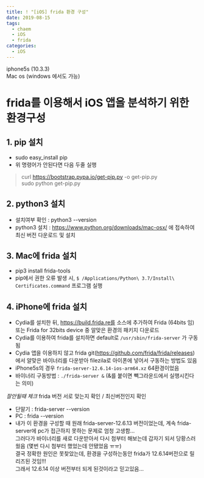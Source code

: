 ```yaml
---
title: ! "[iOS] frida 환경 구성"
date: 2019-08-15
tags:
  - chaem
  - iOS
  - frida
categories:
  - iOS
---
```


iphone5s (10.3.3)  
Mac os (windows 에서도 가능)  

# frida를 이용해서 iOS 앱을 분석하기 위한 환경구성  

## 1. pip 설치  
- sudo easy_install pip  
- 위 명령어가 안된다면 다음 두줄 실행  
 > curl https://bootstrap.pypa.io/get-pip.py -o get-pip.py  
 > sudo python get-pip.py  

## 2. python3 설치  
- 설치여부 확인 : python3 --version  
- python3 설치 :  https://www.python.org/downloads/mac-osx/ 에 접속하여 최신 버전 다운로드 및 설치  

## 3. Mac에 frida 설치  
- pip3 install frida-tools  
- pip에서 권한 오류 발생 시, `$ /Applications/Python\ 3.7/Install\ Certificates.command` 프로그램 실행  

## 4. iPhone에 frida 설치  
- Cydia를 설치한 뒤, https://build.frida.re를 소스에 추가하여 Frida (64bits 임)또는 Frida for 32bits device 중 알맞은 환경의 패키지 다운로드  
- Cydia를 이용하여 frida를 설치하면 default로 `/usr/sbin/frida-server` 가 구동됨  
- Cydia 앱을 이용하지 않고 frida git(https://github.com/frida/frida/releases)에서 알맞은 바이너리를 다운받아 filezila로 아이폰에 넣어서 구동하는 방법도 있음  
- iPhone5s의 경우 `frida-server-12.6.14-ios-arm64.xz` 64환경이었음  
- 바이너리 구동방법 : `./frida-server &` (&를 붙이면 빽그라운드에서 실행시킨다는 의미)  

*잘안될때 체크*
frida 버전 서로 맞는지 확인 / 최신버전인지 확인  
- 단말기 : frida-server --version   
- PC : frida --version  
- 내가 이 환경을 구성할 때 원래 frida-server-12.6.13 버전이었는데, 계속 frida-server에 pc가 접근하지 못하는 문제로 엄청 고생함...  
그러다가 바이너리를 새로 다운받아서 다시 첨부터 해보는데 갑자기 되서 당황스러웠음 (몇번 다시 첨부터 했었는데 안됐었음 ㅠㅠ)  
결국 정확한 원인은 못찾았는데, 환경을 구성하는동안 frida가 12.6.14버전으로 릴리즈된 것임!!!   
그래서 12.6.14 이상 버전부터 되게 된것이라고 믿고있음...  

